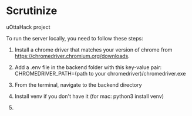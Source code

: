 # Scrutinize
uOttaHack project

To run the server locally, you need to follow these steps:
1. Install a chrome driver that matches your version of chrome from https://chromedriver.chromium.org/downloads.

2. Add a .env file in the backend folder with this key-value pair:
CHROMEDRIVER_PATH=(path to your chromedriver)/chromedriver.exe

3. From the terminal, navigate to the backend directory

4. Install venv if you don't have it (for mac: python3 install venv)

5. 